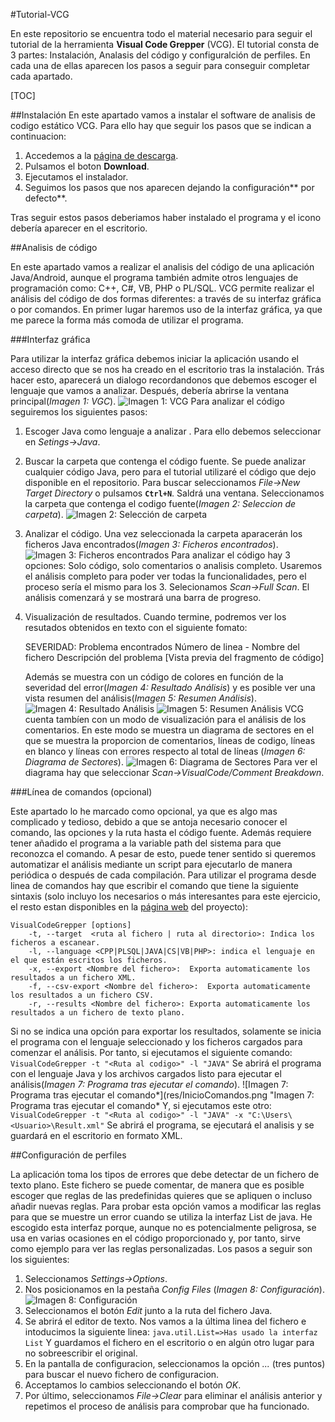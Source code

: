 #Tutorial-VCG

En este repositorio se encuentra todo el material necesario para seguir el tutorial de la herramienta **Visual Code Grepper** (VCG).
El tutorial consta de 3 partes: Instalación, Analasis del código y configuralción de perfiles. En cada una de ellas aparecen los pasos a seguir para conseguir completar cada apartado.

[TOC]

##Instalación
En este apartado vamos a instalar el software de analisis de codigo estático VCG. Para ello hay que seguir los pasos que se indican a continuacion:
1. Accedemos a la [página de descarga](https://sourceforge.net/projects/visualcodegrepp/ "VCG").
2. Pulsamos el boton **Download**.
3. Ejecutamos el instalador.
4. Seguimos los pasos que nos aparecen dejando la configuración** por defecto**.

Tras seguir estos pasos deberiamos haber instalado el programa y el icono debería aparecer en el escritorio.

##Analisis de código

En este apartado vamos a realizar el analisis del código de una aplicación Java/Android, aunque el programa también admite otros lenguajes de programación como: C++, C#, VB, PHP o PL/SQL.
VCG permite realizar el análisis del código de dos formas diferentes: a través de su interfaz gráfica o por comandos. En primer lugar haremos uso de la interfaz gráfica, ya que me parece la forma más comoda de utilizar el programa.

###Interfaz gráfica

Para utilizar la interfaz gráfica debemos iniciar la aplicación usando el acceso directo que se nos ha creado en el escritorio tras la instalación. Trás hacer esto, aparecerá un dialogo recordandonos que debemos escoger el lenguaje que vamos a analizar. Después, debería abrirse la ventana principal(*Imagen 1: VGC*).
![Imagen 1: VCG](res/VentanaVCG.png "Imagen 1: VCG")
Para analizar el código seguiremos los siguientes pasos:
1. Escoger Java como lenguaje a analizar .
Para ello debemos seleccionar en *Setings->Java*.
2. Buscar la carpeta que contenga el código fuente.
Se puede analizar cualquier código Java, pero para el tutorial utilizaré el código que dejo disponible en el repositorio.
Para buscar seleccionamos *File->New Target Directory*  o pulsamos **``Ctrl+N``**.
Saldrá una ventana. Seleccionamos la carpeta que contenga el codigo fuente(*Imagen 2: Seleccion de carpeta*).
![Imagen 2: Selección de carpeta](res/SeleccionarCarpeta.png "Imagen 2: Selección de carpeta")
3. Analizar el código.
Una vez seleccionada la carpeta aparacerán los ficheros Java encontrados(*Imagen 3: Ficheros encontrados*).
![Imagen 3: Ficheros encontrados](res/FicherosEncontrados.png "Imagen 3: Ficheros encontrados")
Para analizar el código hay 3 opciones: Solo código, solo comentarios o analisis completo. Usaremos el análisis completo para poder ver todas la funcionalidades, pero el proceso sería el mismo para los 3.
Selecionamos *Scan->Full Scan*.
El análisis comenzará y se mostrará una barra de progreso. 
4. Visualización de resultados. 
Cuando termine, podremos ver los resutados obtenidos en texto con el siguiente fomato:

	SEVERIDAD: Problema encontrados
Número de linea - Nombre del fichero
Descripción del problema
[Vista previa del fragmento de código]

	Además se muestra con un código de colores en función de la severidad del error(*Imagen 4: Resultado Análisis*) y es posible ver una vista resumen del análisis(*Imagen 5: Resumen Análisis*).
	![Imagen 4: Resultado Análisis](res/Resultado.png "Imagen 4: Resultado Análisis")
	![Imagen 5: Resumen Análisis](res/Resumen.png "Imagen 5: Resumen Análisis")
VCG cuenta tambíen con un modo de visualización para el análisis de los comentarios. En este modo se muestra un diagrama de sectores en el que se muestra la proporcion de comentarios, líneas de codigo, líneas en blanco y líneas con errores respecto al total de líneas (*Imagen 6: Diagrama de Sectores*).
![Imagen 6: Diagrama de Sectores](res/Sectores.png "Imagen 6: Diagrama de Sectores")
Para ver el diagrama hay que seleccionar *Scan->VisualCode/Comment Breakdown*.

###Línea de comandos (opcional)

Este apartado lo he marcado como opcional, ya que es algo mas complicado y tedioso, debido a que se antoja necesario conocer el comando, las opciones y la ruta hasta el código fuente. Además requiere tener añadido el programa a la variable path del sistema para que reconozca el comando. A pesar de esto, puede tener sentido si queremos automatizar el análisis mediante un script para ejecutarlo de manera periódica o después de cada compilación.
Para utilizar el programa desde linea de comandos hay que escribir el comando que tiene la siguiente sintaxis (solo incluyo los necesarios o más interesantes para este ejercicio, el resto estan disponibles en la [página web](https://github.com/nccgroup/VCG) del proyecto):
```
VisualCodeGrepper [options]
	-t, --target  <ruta al fichero | ruta al directorio>: Indica los ficheros a escanear.
	-l, --language <CPP|PLSQL|JAVA|CS|VB|PHP>: indica el lenguaje en el que están escritos los ficheros.
	-x, --export <Nombre del fichero>:	Exporta automaticamente los resultados a un fichero XML.
	-f, --csv-export <Nombre del fichero>:	Exporta automaticamente los resultados a un fichero CSV.
	-r, --results <Nombre del fichero>:	Exporta automaticamente los resultados a un fichero de texto plano.

```
Si no se indica una opción para exportar los resultados, solamente se inicia el programa con el lenguaje seleccionado y los ficheros cargados para comenzar el análisis.
Por tanto, si ejecutamos el siguiente comando:
``VisualCodeGrepper -t "<Ruta al codigo>" -l "JAVA"``
Se abrirá el programa con el lenguaje Java y los archivos cargados listo para ejecutar el análisis(*Imagen 7: Programa tras ejecutar el comando*).
![Imagen 7: Programa tras ejecutar el comando*](res/InicioComandos.png "Imagen 7: Programa tras ejecutar el comando*
Y, si ejecutamos este otro:
``VisualCodeGrepper -t "<Ruta al codigo>" -l "JAVA" -x "C:\Users\<Usuario>\Result.xml"``
Se abrirá el programa, se ejecutará el analisis y se guardará en el escritorio en formato XML.

##Configuración de perfiles

La aplicación toma los tipos de errores que debe detectar de un fichero de texto plano. Este fichero se puede comentar, de manera que es posible escoger que reglas de las predefinidas quieres que se apliquen o incluso añadir nuevas reglas.
Para probar esta opción vamos a modificar las reglas para que se muestre un error cuando se utiliza la interfaz List de java. He escogido esta interfaz porque, aunque no es potencialmente peligrosa, se usa en varias ocasiones en el código proporcionado y, por tanto, sirve como ejemplo para ver las reglas personalizadas.
Los pasos a seguir son los siguientes:

1. Seleccionamos *Settings->Options*.
2. Nos posicionamos en la pestaña *Config Files* (*Imagen 8: Configuración*).
![Imagen 8: Configuración](res/Configuracion.png "Imagen 8: Configuración")
3. Seleccionamos el botón *Edit*  junto a la ruta del fichero Java.
4. Se abrirá el editor de texto. Nos vamos a la última linea del fichero e intoducimos la siguiente linea:
``java.util.List=>Has usado la interfaz List``
Y guardamos el fichero en el escritorio o en algún otro lugar para no sobreescribir el original.
5. En la pantalla de configuracion, seleccionamos la opción *...* (tres puntos)
para buscar el nuevo fichero de configuracion.
6. Acceptamos lo cambios seleccionando el botón *OK*.
7. Por último, seleccionamos *File->Clear* para eliminar el análisis anterior y repetimos el proceso de análisis para comprobar que ha funcionado.